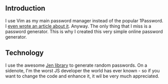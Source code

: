 ## Introduction

I use Vim as my main password manager instead of the popular 1Password. I [even wrote an article about it](https://medium.com/@djaiss/the-not-so-definitive-guide-to-migrate-from-1password-to-vim-to-manage-your-passwords-950c162b610f). Anyway. The only thing that I miss is a password generator. This is why I created this very simple online password generator.

## Technology

I use the awesome [Jen library](https://github.com/mykiimike/jen) to generate random passwords. On a sidenote, I'm the worst JS developer the world has ever known - so if you want to change the code and enhance it, it wil be very much appreciated.
